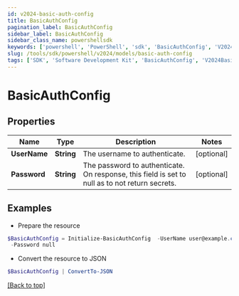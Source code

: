 ```yaml
---
id: v2024-basic-auth-config
title: BasicAuthConfig
pagination_label: BasicAuthConfig
sidebar_label: BasicAuthConfig
sidebar_class_name: powershellsdk
keywords: ['powershell', 'PowerShell', 'sdk', 'BasicAuthConfig', 'V2024BasicAuthConfig'] 
slug: /tools/sdk/powershell/v2024/models/basic-auth-config
tags: ['SDK', 'Software Development Kit', 'BasicAuthConfig', 'V2024BasicAuthConfig']
---
```



# BasicAuthConfig

## Properties

Name | Type | Description | Notes
------------ | ------------- | ------------- | -------------
**UserName** | **String** | The username to authenticate. | [optional] 
**Password** | **String** | The password to authenticate. On response, this field is set to null as to not return secrets. | [optional] 

## Examples

- Prepare the resource
```powershell
$BasicAuthConfig = Initialize-BasicAuthConfig  -UserName user@example.com `
 -Password null
```

- Convert the resource to JSON
```powershell
$BasicAuthConfig | ConvertTo-JSON
```


[[Back to top]](#) 

